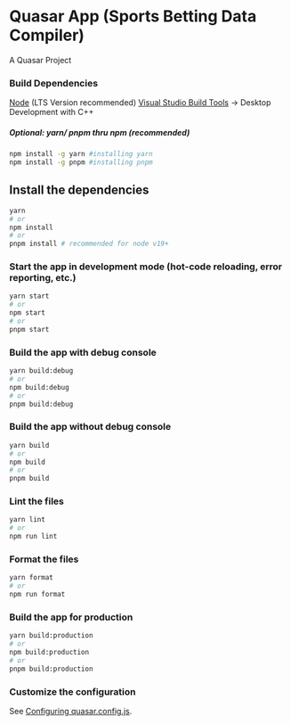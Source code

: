 # Quasar App (Sports Betting Data Compiler)

A Quasar Project

### Build Dependencies
[Node](https://nodejs.org/en/download/) (LTS Version recommended)
[Visual Studio Build Tools](https://aka.ms/vs/17/release/vs_BuildTools.exe) -> Desktop Development with C++
##### Optional: **yarn/ pnpm thru npm** (recommended)
```bash
npm install -g yarn #installing yarn
npm install -g pnpm #installing pnpm
```

## Install the dependencies
```bash
yarn
# or
npm install
# or
pnpm install # recommended for node v19+
```

### Start the app in development mode (hot-code reloading, error reporting, etc.)
```bash
yarn start
# or
npm start
# or
pnpm start
```

### Build the app with debug console
```bash
yarn build:debug
# or
npm build:debug
# or
pnpm build:debug
```

### Build the app without debug console
```bash
yarn build
# or
npm build
# or
pnpm build
```



### Lint the files
```bash
yarn lint
# or
npm run lint
```


### Format the files
```bash
yarn format
# or
npm run format
```



### Build the app for production
```bash
yarn build:production
# or
npm build:production
# or
pnpm build:production
```

### Customize the configuration
See [Configuring quasar.config.js](https://v2.quasar.dev/quasar-cli-vite/quasar-config-js).
